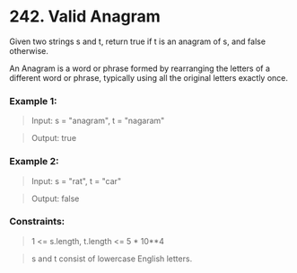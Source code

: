 # 242. Valid Anagram

Given two strings s and t, return true if t is an anagram of s, and false otherwise.

An Anagram is a word or phrase formed by rearranging the letters of a different word or phrase, typically using all the original letters exactly once.

### Example 1:

> Input: s = "anagram", t = "nagaram"

> Output: true

### Example 2:

> Input: s = "rat", t = "car"

> Output: false

### Constraints:

> 1 <= s.length, t.length <= 5 \* 10\*\*4

> s and t consist of lowercase English letters.
